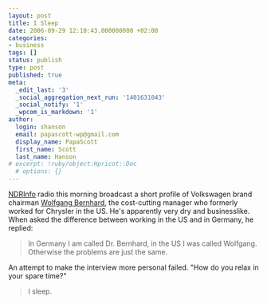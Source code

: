 ```yaml
---
layout: post
title: I Sleep
date: 2006-09-29 12:10:43.000000000 +02:00
categories:
- business
tags: []
status: publish
type: post
published: true
meta:
  _edit_last: '3'
  _social_aggregation_next_run: '1401631043'
  _social_notify: '1'
  _wpcom_is_markdown: '1'
author:
  login: shanson
  email: papascott-wp@gmail.com
  display_name: PapaScott
  first_name: Scott
  last_name: Hanson
# excerpt: !ruby/object:Hpricot::Doc
  # options: {}
---
```

<p><a href="http://www.ndrinfo.de/">NDRInfo</a> radio this morning broadcast a short profile of Volkswagen brand chairman <a href="http://www.volkswagen-ag.de/english/docs/2a-bernhard.html">Wolfgang Bernhard</a>, the cost-cutting manager who formerly worked for Chrysler in the US. He's apparently very dry and businesslike. When asked the difference between working in the US and in Germany, he replied:</p>
<blockquote><p>
  In Germany I am called Dr. Bernhard, in the US I was called Wolfgang. Otherwise the problems are just the same.
</p></blockquote>
<p>An attempt to make the interview more personal failed. "How do you relax in your spare time?"</p>
<blockquote><p>
  I sleep.
</p></blockquote>

